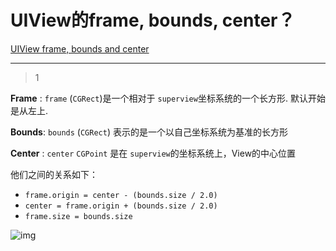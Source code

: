 # UIView的frame, bounds, center？
[UIView frame, bounds and center](https://stackoverflow.com/questions/5361369/uiview-frame-bounds-and-center)

___



> 1

**Frame** : `frame` (`CGRect`)是一个相对于 `superview`坐标系统的一个长方形. 默认开始是从左上.

**Bounds**: `bounds` (`CGRect`) 表示的是一个以自己坐标系统为基准的长方形

**Center** : `center`  `CGPoint` 是在 `superview`的坐标系统上，View的中心位置

他们之间的关系如下：

- `frame.origin = center - (bounds.size / 2.0)`
- `center = frame.origin + (bounds.size / 2.0)`
- `frame.size = bounds.size`

![img](/images/04.png)